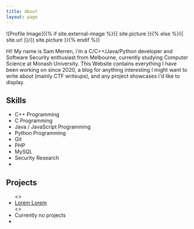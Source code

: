 ```yaml
---
title: About
layout: page
---
```

![Profile Image]({% if site.external-image %}{{ site.picture }}{% else %}{{ site.url }}/{{ site.picture }}{% endif %})

<p>Hi! My name is Sam Merren, i'm a C/C++/Java/Python developer and Software
  Security enthusiast from Melbourne, currently studying Computer Science at Monash University. 
  This Website contains everything I have been working on since 2020, a blog for anything 
  interesting I might want to write about (mainly CTF writeups), and any project showcases i'd
  like to display.</p>

<h2>Skills</h2>

<ul class="skill-list">
	<li>C++ Programming</li>
	<li>C Programming</li>
	<li>Java / JavaScript Programming</li>
	<li>Python Programming</li>
	<li>Git</li>
	<li>PHP</li>
	<li>MySQL</li>
	<li>Security Research<li>
</ul>

<h2>Projects</h2>

<ul>
	<><li><a href="https://github.com/">Lorem Lorem</a></li><>
	<li>Currently no projects<li>
</ul>
